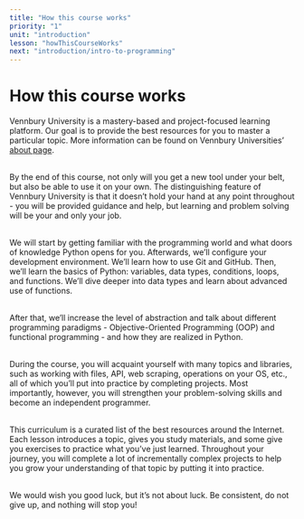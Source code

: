 ```yaml
---
title: "How this course works"
priority: "1"
unit: "introduction"
lesson: "howThisCourseWorks"
next: "introduction/intro-to-programming"
---
```


# How this course works

Vennbury University is a mastery-based and project-focused learning platform. Our goal is to provide the best resources for you to master a particular topic. More information can be found on Vennbury Universities’ [about page](https://vennbury.com/).<br><br>

By the end of this course, not only will you get a new tool under your belt, but also be able to use it on your own. The distinguishing feature of Vennbury University is that it doesn’t hold your hand at any point throughout - you will be provided guidance and help, but learning and problem solving will be your and only your job.<br><br>

We will start by getting familiar with the programming world and what doors of knowledge Python opens for you. Afterwards, we’ll configure your development environment. We’ll learn how to use Git and GitHub. Then, we’ll learn the basics of Python: variables, data types, conditions, loops, and functions. We’ll dive deeper into data types and learn about advanced use of functions.<br><br>

After that, we’ll increase the level of abstraction and talk about different programming paradigms - Objective-Oriented Programming (OOP) and functional programming - and how they are realized in Python.<br><br>

During the course, you will acquaint yourself with many topics and libraries, such as working with files, API, web scraping, operations on your OS, etc., all of which you’ll put into practice by completing projects. Most importantly, however, you will strengthen your problem-solving skills and become an independent programmer.<br><br>

This curriculum is a curated list of the best resources around the Internet. Each lesson introduces a topic, gives you study materials, and some give you exercises to practice what you’ve just learned. Throughout your journey, you will complete a lot of incrementally complex projects to help you grow your understanding of that topic by putting it into practice.<br><br>

We would wish you good luck, but it’s not about luck. Be consistent, do not give up, and nothing will stop you!
